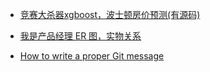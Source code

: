 - [竞赛大杀器xgboost，波士顿房价预测(有源码)](https://mp.weixin.qq.com/s/AjZe-KgGc65e6HVK9InLYw)

- [我是产品经理 ER 图，实物关系](http://www.woshipm.com/pd/583978.html)

- [How to write a proper Git message](https://guides.codepath.com/ios/Using-Git-with-Terminal)
